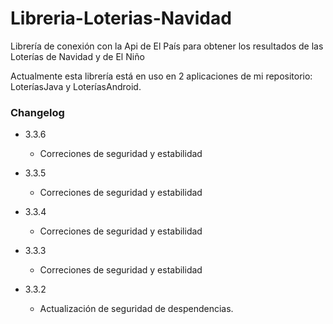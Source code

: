 # Libreria-Loterias-Navidad

Librería de conexión con la Api de El País para obtener los resultados de las Loterías de Navidad y de El Niño

Actualmente esta librería está en uso en 2 aplicaciones de mi repositorio: LoteríasJava y LoteríasAndroid.

### Changelog ###

* 3.3.6

  * Correciones de seguridad y estabilidad

* 3.3.5

  * Correciones de seguridad y estabilidad

* 3.3.4

  * Correciones de seguridad y estabilidad

* 3.3.3

  * Correciones de seguridad y estabilidad

* 3.3.2

  * Actualización de seguridad de despendencias.
